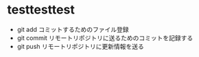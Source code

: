 # testtesttest
- git add コミットするためのファイル登録
- git commit リモートリポジトリに送るためのコミットを記録する
- git push リモートリポジトリに更新情報を送る
